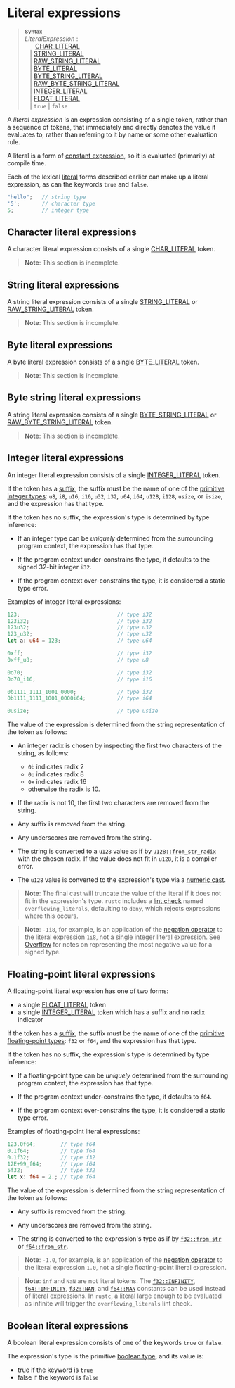 # Literal expressions

> **<sup>Syntax</sup>**\
> _LiteralExpression_ :\
> &nbsp;&nbsp; &nbsp;&nbsp; [CHAR_LITERAL]\
> &nbsp;&nbsp; | [STRING_LITERAL]\
> &nbsp;&nbsp; | [RAW_STRING_LITERAL]\
> &nbsp;&nbsp; | [BYTE_LITERAL]\
> &nbsp;&nbsp; | [BYTE_STRING_LITERAL]\
> &nbsp;&nbsp; | [RAW_BYTE_STRING_LITERAL]\
> &nbsp;&nbsp; | [INTEGER_LITERAL]\
> &nbsp;&nbsp; | [FLOAT_LITERAL]\
> &nbsp;&nbsp; | `true` | `false`

A _literal expression_ is an expression consisting of a single token, rather than a sequence of tokens, that immediately and directly denotes the value it evaluates to, rather than referring to it by name or some other evaluation rule.

A literal is a form of [constant expression], so it is evaluated (primarily) at compile time.

Each of the lexical [literal][literal tokens] forms described earlier can make up a literal expression, as can the keywords `true` and `false`.

```rust
"hello";   // string type
'5';       // character type
5;         // integer type
```

## Character literal expressions

A character literal expression consists of a single [CHAR_LITERAL] token.

> **Note**: This section is incomplete.

## String literal expressions

A string literal expression consists of a single [STRING_LITERAL] or [RAW_STRING_LITERAL] token.

> **Note**: This section is incomplete.

## Byte literal expressions

A byte literal expression consists of a single [BYTE_LITERAL] token.

> **Note**: This section is incomplete.

## Byte string literal expressions

A string literal expression consists of a single [BYTE_STRING_LITERAL] or [RAW_BYTE_STRING_LITERAL] token.

> **Note**: This section is incomplete.

## Integer literal expressions

An integer literal expression consists of a single [INTEGER_LITERAL] token.

If the token has a [suffix], the suffix must be the name of one of the [primitive integer types][numeric types]: `u8`, `i8`, `u16`, `i16`, `u32`, `i32`, `u64`, `i64`, `u128`, `i128`, `usize`, or `isize`, and the expression has that type.

If the token has no suffix, the expression's type is determined by type inference:

* If an integer type can be _uniquely_ determined from the surrounding program context, the expression has that type.

* If the program context under-constrains the type, it defaults to the signed 32-bit integer `i32`.

* If the program context over-constrains the type, it is considered a static type error.

Examples of integer literal expressions:

```rust
123;                               // type i32
123i32;                            // type i32
123u32;                            // type u32
123_u32;                           // type u32
let a: u64 = 123;                  // type u64

0xff;                              // type i32
0xff_u8;                           // type u8

0o70;                              // type i32
0o70_i16;                          // type i16

0b1111_1111_1001_0000;             // type i32
0b1111_1111_1001_0000i64;          // type i64

0usize;                            // type usize
```

The value of the expression is determined from the string representation of the token as follows:

* An integer radix is chosen by inspecting the first two characters of the string, as follows:

    * `0b` indicates radix 2
    * `0o` indicates radix 8
    * `0x` indicates radix 16
    * otherwise the radix is 10.

* If the radix is not 10, the first two characters are removed from the string.

* Any suffix is removed from the string.

* Any underscores are removed from the string.

* The string is converted to a `u128` value as if by [`u128::from_str_radix`] with the chosen radix.
If the value does not fit in `u128`, it is a compiler error.

* The `u128` value is converted to the expression's type via a [numeric cast].

> **Note**: The final cast will truncate the value of the literal if it does not fit in the expression's type.
> `rustc` includes a [lint check] named `overflowing_literals`, defaulting to `deny`, which rejects expressions where this occurs.

> **Note**: `-1i8`, for example, is an application of the [negation operator] to the literal expression `1i8`, not a single integer literal expression.
> See [Overflow] for notes on representing the most negative value for a signed type.

## Floating-point literal expressions

A floating-point literal expression has one of two forms:
 * a single [FLOAT_LITERAL] token
 * a single [INTEGER_LITERAL] token which has a suffix and no radix indicator

If the token has a [suffix], the suffix must be the name of one of the [primitive floating-point types][floating-point types]: `f32` or `f64`, and the expression has that type.

If the token has no suffix, the expression's type is determined by type inference:

* If a floating-point type can be _uniquely_ determined from the surrounding program context, the expression has that type.

* If the program context under-constrains the type, it defaults to `f64`.

* If the program context over-constrains the type, it is considered a static type error.

Examples of floating-point literal expressions:

```rust
123.0f64;        // type f64
0.1f64;          // type f64
0.1f32;          // type f32
12E+99_f64;      // type f64
5f32;            // type f32
let x: f64 = 2.; // type f64
```

The value of the expression is determined from the string representation of the token as follows:

* Any suffix is removed from the string.

* Any underscores are removed from the string.

* The string is converted to the expression's type as if by [`f32::from_str`] or [`f64::from_str`].

> **Note**: `-1.0`, for example, is an application of the [negation operator] to the literal expression `1.0`, not a single floating-point literal expression.

> **Note**: `inf` and `NaN` are not literal tokens.
> The [`f32::INFINITY`], [`f64::INFINITY`], [`f32::NAN`], and [`f64::NAN`] constants can be used instead of literal expressions.
> In `rustc`, a literal large enough to be evaluated as infinite will trigger the `overflowing_literals` lint check.

## Boolean literal expressions

A boolean literal expression consists of one of the keywords `true` or `false`.

The expression's type is the primitive [boolean type], and its value is:
 * true if the keyword is `true`
 * false if the keyword is `false`


[boolean type]: ../types/boolean.md
[constant expression]: ../const_eval.md#constant-expressions
[floating-point types]: ../types/numeric.md#floating-point-types
[lint check]: ../attributes/diagnostics.md#lint-check-attributes
[literal tokens]: ../tokens.md#literals
[numeric cast]: operator-expr.md#numeric-cast
[numeric types]: ../types/numeric.md
[suffix]: ../tokens.md#suffixes
[negation operator]: operator-expr.md#negation-operators
[overflow]: operator-expr.md#overflow
[`f32::from_str`]: ../../core/primitive.f32.md#method.from_str
[`f32::INFINITY`]: ../../core/primitive.f32.md#associatedconstant.INFINITY
[`f32::NAN`]: ../../core/primitive.f32.md#associatedconstant.NAN
[`f64::from_str`]: ../../core/primitive.f64.md#method.from_str
[`f64::INFINITY`]: ../../core/primitive.f64.md#associatedconstant.INFINITY
[`f64::NAN`]: ../../core/primitive.f64.md#associatedconstant.NAN
[`u128::from_str_radix`]: ../../core/primitive.u128.md#method.from_str_radix
[CHAR_LITERAL]: ../tokens.md#character-literals
[STRING_LITERAL]: ../tokens.md#string-literals
[RAW_STRING_LITERAL]: ../tokens.md#raw-string-literals
[BYTE_LITERAL]: ../tokens.md#byte-literals
[BYTE_STRING_LITERAL]: ../tokens.md#byte-string-literals
[RAW_BYTE_STRING_LITERAL]: ../tokens.md#raw-byte-string-literals
[INTEGER_LITERAL]: ../tokens.md#integer-literals
[FLOAT_LITERAL]: ../tokens.md#floating-point-literals
